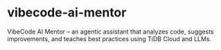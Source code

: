 # vibecode-ai-mentor
VibeCode AI Mentor – an agentic assistant that analyzes code, suggests improvements, and teaches best practices using TiDB Cloud and LLMs.
